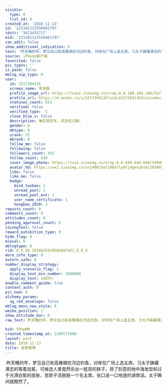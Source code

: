 ```yaml
---
visible:
  type: 0
  list_id: 0
created_at: '2010-11-13'
id: '221101113556661797'
idstr: '3613435717'
mid: '221101113556661797'
can_edit: false
show_additional_indication: 0
text: '昨天睡的早，梦见自己和高雅楠在河边钓鱼，对岸在广场上选主席。习太子踌躇满志的等着加冕，可候选人里竟然杀出一姓宫的胖子，除了刻意的地中海发型和过于光滑白皙的皮肤，宫胖子活脱脱一个毛主席，张口说一口地道的湖南话。太子瞬间就黯然了。 '
source: iPhone客户端
favorited: false
pic_types: ''
is_paid: false
mblog_vip_type: 0
user:
  id: 1517394135
  screen_name: 李消极
  profile_image_url: https://tvax2.sinaimg.cn/crop.0.0.180.180.180/5a7198d7ly8fjdgmtyktmj20500500so.jpg?KID=imgbed,tva&Expires=1606400398&ssig=kezir%2Bc1ZF
  profile_url: https://m.weibo.cn/u/1517394135?uid=1517394135&luicode=10000011&lfid=2304131517394135_-_WEIBO_SECOND_PROFILE_WEIBO
  statuses_count: 613
  verified: false
  verified_type: -1
  close_blue_v: false
  description: 唯忆轻狂年，风流任沉醉。
  gender: m
  mbtype: 0
  urank: 33
  mbrank: 0
  follow_me: false
  following: false
  followers_count: 362
  follow_count: 549
  cover_image_phone: https://tva1.sinaimg.cn/crop.0.0.640.640.640/549d0121tw1egm1kjly3jj20hs0hsq4f.jpg
  avatar_hd: https://wx2.sinaimg.cn/orj480/5a7198d7ly8fjdgmtyktmj20500500so.jpg
  like: false
  like_me: false
  badge:
    bind_taobao: 1
    unread_pool: 1
    unread_pool_ext: 1
    user_name_certificate: 1
    hongbao_2020: 2
reposts_count: 0
comments_count: 0
attitudes_count: 0
pending_approval_count: 0
isLongText: false
reward_exhibition_type: 0
hide_flag: 0
mlevel: 0
mblogtype: 0
rid: 0_0_50_2656625529582887421_0_0_0
more_info_type: 0
extern_safe: 0
number_display_strategy:
  apply_scenario_flag: 3
  display_text_min_number: 1000000
  display_text: 100万+
enable_comment_guide: true
content_auth: 0
pic_num: 0
alchemy_params:
  ug_red_envelope: false
mblog_menu_new_style: 0
weibo_position: 1
show_attitude_bar: 0
raw_text: 昨天睡的早，梦见自己和高雅楠在河边钓鱼，对岸在广场上选主席。习太子踌躇满志的等着加冕，可候选人里竟然杀出一姓宫的胖子，除了刻意的地中海发型和过于光滑白皙的皮肤，宫胖子活脱脱一个毛主席，张口说一口地道的湖南话。太子瞬间就黯然了。
  ​​​
bid: 5PepMN
created_timestamp_at: 1289577600
layout: post
date: 2010-11-13
title: 发表微博
---
```


![]()
昨天睡的早，梦见自己和高雅楠在河边钓鱼，对岸在广场上选主席。习太子踌躇满志的等着加冕，可候选人里竟然杀出一姓宫的胖子，除了刻意的地中海发型和过于光滑白皙的皮肤，宫胖子活脱脱一个毛主席，张口说一口地道的湖南话。太子瞬间就黯然了。 
